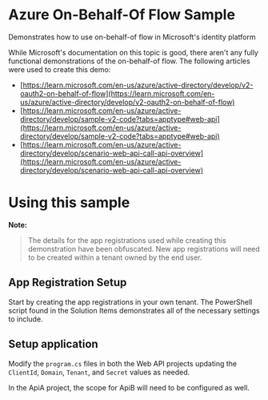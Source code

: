 # Azure On-Behalf-Of Flow Sample
Demonstrates how to use on-behalf-of flow in Microsoft's identity platform

While Microsoft's documentation on this topic is good, there aren't any fully functional demonstrations of the on-behalf-of flow.  The following articles were used to create this demo:
- [https://learn.microsoft.com/en-us/azure/active-directory/develop/v2-oauth2-on-behalf-of-flow](https://learn.microsoft.com/en-us/azure/active-directory/develop/v2-oauth2-on-behalf-of-flow)
- [https://learn.microsoft.com/en-us/azure/active-directory/develop/sample-v2-code?tabs=apptype#web-api](https://learn.microsoft.com/en-us/azure/active-directory/develop/sample-v2-code?tabs=apptype#web-api)
- [https://learn.microsoft.com/en-us/azure/active-directory/develop/scenario-web-api-call-api-overview](https://learn.microsoft.com/en-us/azure/active-directory/develop/scenario-web-api-call-api-overview)

# Using this sample

**Note:**  
> The details for the app registrations used while creating this demonstration have been obfuscated.  New app registrations will need to be created within a tenant owned by the end user.

## App Registration Setup

Start by creating the app registrations in your own tenant.  The PowerShell script found in the Solution Items demonstrates all of the necessary settings to include.

## Setup application

Modify the `program.cs` files in both the Web API projects updating the `ClientId`, `Domain`, `Tenant`, and `Secret` values as needed.

In the ApiA project, the scope for ApiB will need to be configured as well.